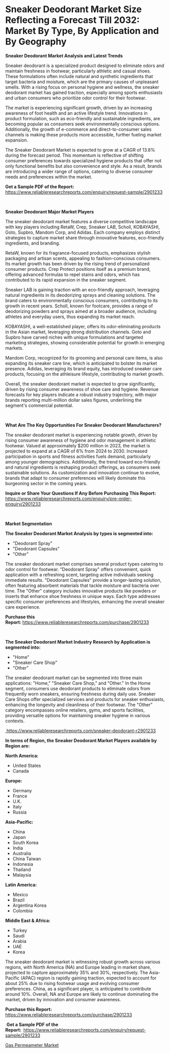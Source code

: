 <p><h1>Sneaker Deodorant Market Size Reflecting a Forecast Till 2032: Market By Type, By Application and By Geography</h1></p><p><strong>Sneaker Deodorant Market Analysis and Latest Trends</strong></p>
<p><p>Sneaker deodorant is a specialized product designed to eliminate odors and maintain freshness in footwear, particularly athletic and casual shoes. These formulations often include natural and synthetic ingredients that target bacteria and moisture, which are the primary causes of unpleasant smells. With a rising focus on personal hygiene and wellness, the sneaker deodorant market has gained traction, especially among sports enthusiasts and urban consumers who prioritize odor control for their footwear.</p><p>The market is experiencing significant growth, driven by an increasing awareness of foot health and an active lifestyle trend. Innovations in product formulation, such as eco-friendly and sustainable ingredients, are becoming popular as consumers seek environmentally conscious options. Additionally, the growth of e-commerce and direct-to-consumer sales channels is making these products more accessible, further fueling market expansion.</p><p>The Sneaker Deodorant Market is expected to grow at a CAGR of 13.8% during the forecast period. This momentum is reflective of shifting consumer preferences towards specialized hygiene products that offer not only functional benefits but also convenience and style. As a result, brands are introducing a wider range of options, catering to diverse consumer needs and preferences within the market.</p></p>
<p><strong>Get a Sample PDF of the Report:&nbsp;</strong> <a href="https://www.reliableresearchreports.com/enquiry/request-sample/2901233?utm_campaign=3313&utm_medium=2&utm_source=Github&utm_content=ia&utm_term=16032025&utm_id=sneaker-deodorant">https://www.reliableresearchreports.com/enquiry/request-sample/2901233</a></p>
<p>&nbsp;</p>
<p><strong>Sneaker Deodorant Major Market Players</strong></p>
<p><p>The sneaker deodorant market features a diverse competitive landscape with key players including RetaW, Crep, Sneaker LAB, Scholl, KOBAYASHI, Goto, Supbro, Mandom Corp, and Adidas. Each company employs distinct strategies to capture market share through innovative features, eco-friendly ingredients, and branding.</p><p>RetaW, known for its fragrance-focused products, emphasizes stylish packaging and artisan scents, appealing to fashion-conscious consumers. Its market growth has been driven by the rising trend of personalized consumer products. Crep Protect positions itself as a premium brand, offering advanced formulas to repel stains and odors, which has contributed to its rapid expansion in the sneaker segment.</p><p>Sneaker LAB is gaining traction with an eco-friendly approach, leveraging natural ingredients in its deodorizing sprays and cleaning solutions. The brand caters to environmentally conscious consumers, contributing to its growth in recent years. Scholl, known for footcare, provides a range of deodorizing powders and sprays aimed at a broader audience, including athletes and everyday users, thus expanding its market reach.</p><p>KOBAYASHI, a well-established player, offers its odor-eliminating products in the Asian market, leveraging strong distribution channels. Goto and Supbro have carved niches with unique formulations and targeted marketing strategies, showing considerable potential for growth in emerging markets.</p><p>Mandom Corp, recognized for its grooming and personal care items, is also expanding its sneaker care line, which is anticipated to bolster its market presence. Adidas, leveraging its brand equity, has introduced sneaker care products, focusing on the athleisure lifestyle, contributing to market growth.</p><p>Overall, the sneaker deodorant market is expected to grow significantly, driven by rising consumer awareness of shoe care and hygiene. Revenue forecasts for key players indicate a robust industry trajectory, with major brands reporting multi-million dollar sales figures, underlining the segment's commercial potential.</p></p>
<p>&nbsp;</p>
<p><strong>What Are The Key Opportunities For Sneaker Deodorant Manufacturers?</strong></p>
<p><p>The sneaker deodorant market is experiencing notable growth, driven by rising consumer awareness of hygiene and odor management in athletic footwear. Valued at approximately $200 million in 2023, the market is projected to expand at a CAGR of 6% from 2024 to 2030. Increased participation in sports and fitness activities fuels demand, particularly among younger demographics. Additionally, the trend toward eco-friendly and natural ingredients is reshaping product offerings, as consumers seek sustainable solutions. As customization and innovation continue to evolve, brands that adapt to consumer preferences will likely dominate this burgeoning sector in the coming years.</p></p>
<p><strong>Inquire or Share Your Questions If Any Before Purchasing This Report:</strong> <a href="https://www.reliableresearchreports.com/enquiry/pre-order-enquiry/2901233?utm_campaign=3313&utm_medium=2&utm_source=Github&utm_content=ia&utm_term=16032025&utm_id=sneaker-deodorant">https://www.reliableresearchreports.com/enquiry/pre-order-enquiry/2901233</a></p>
<p>&nbsp;</p>
<p><strong>Market Segmentation</strong></p>
<p><strong>The Sneaker Deodorant Market Analysis by types is segmented into:</strong></p>
<p><ul><li>"Deodorant Spray"</li><li>"Deodorant Capsules"</li><li>"Other"</li></ul></p>
<p><p>The sneaker deodorant market comprises several product types catering to odor control for footwear. "Deodorant Spray" offers convenient, quick application with a refreshing scent, targeting active individuals seeking immediate results. "Deodorant Capsules" provide a longer-lasting solution, often featuring absorbent materials that tackle moisture and bacteria over time. The "Other" category includes innovative products like powders or inserts that enhance shoe freshness in unique ways. Each type addresses specific consumer preferences and lifestyles, enhancing the overall sneaker care experience.</p></p>
<p><strong>Purchase this Report:&nbsp;</strong><a href="https://www.reliableresearchreports.com/purchase/2901233?utm_campaign=3313&utm_medium=2&utm_source=Github&utm_content=ia&utm_term=16032025&utm_id=sneaker-deodorant">https://www.reliableresearchreports.com/purchase/2901233</a></p>
<p>&nbsp;</p>
<p><strong>The Sneaker Deodorant Market Industry Research by Application is segmented into:</strong></p>
<p><ul><li>"Home"</li><li>"Sneaker Care Shop"</li><li>"Other"</li></ul></p>
<p><p>The sneaker deodorant market can be segmented into three main applications: "Home," "Sneaker Care Shop," and "Other." In the Home segment, consumers use deodorant products to eliminate odors from frequently worn sneakers, ensuring freshness during daily use. Sneaker Care Shops offer specialized services and products for sneaker enthusiasts, enhancing the longevity and cleanliness of their footwear. The "Other" category encompasses online retailers, gyms, and sports facilities, providing versatile options for maintaining sneaker hygiene in various contexts.</p></p>
<p><a href="https://www.reliableresearchreports.com/sneaker-deodorant-r2901233?utm_campaign=3313&utm_medium=2&utm_source=Github&utm_content=ia&utm_term=16032025&utm_id=sneaker-deodorant">&nbsp;https://www.reliableresearchreports.com/sneaker-deodorant-r2901233</a></p>
<p><strong>In terms of Region, the Sneaker Deodorant Market Players available by Region are:</strong></p>
<p>
    <p> <strong> North America: </strong>
        <ul>
            <li>United States</li>
            <li>Canada</li>
        </ul>
        </p> 
    <p> <strong> Europe: </strong>
        <ul>
            <li>Germany</li>
            <li>France</li>
            <li>U.K.</li>
            <li>Italy</li>
            <li>Russia</li>
        </ul>
        </p> 
    <p> <strong> Asia-Pacific: </strong>
        <ul>
            <li>China</li>
            <li>Japan</li>
            <li>South Korea</li>
            <li>India</li>
            <li>Australia</li>
            <li>China Taiwan</li>
            <li>Indonesia</li>
            <li>Thailand</li>
            <li>Malaysia</li>
        </ul>
        </p> 
    <p> <strong> Latin America: </strong>
        <ul>
            <li>Mexico</li>
            <li>Brazil</li>
            <li>Argentina Korea</li>
            <li>Colombia</li>
        </ul>
        </p> 
    <p> <strong> Middle East & Africa: </strong>
        <ul>
            <li>Turkey</li>
            <li>Saudi</li>
            <li>Arabia</li>
            <li>UAE</li>
            <li>Korea</li>
        </ul>
    </p>
    </p>
<p><p>The sneaker deodorant market is witnessing robust growth across various regions, with North America (NA) and Europe leading in market share, projected to capture approximately 35% and 30%, respectively. The Asia-Pacific (APAC) region is rapidly gaining traction, expected to account for about 25% due to rising footwear usage and evolving consumer preferences. China, as a significant player, is anticipated to contribute around 10%. Overall, NA and Europe are likely to continue dominating the market, driven by innovation and consumer awareness.</p></p>
<p><strong>Purchase this Report: </strong><a href="https://www.reliableresearchreports.com/purchase/2901233?utm_campaign=3313&utm_medium=2&utm_source=Github&utm_content=ia&utm_term=16032025&utm_id=sneaker-deodorant">https://www.reliableresearchreports.com/purchase/2901233</a></p>
<p>&nbsp;<strong>Get a Sample PDF of the Report:&nbsp;&nbsp;</strong><a href="https://www.reliableresearchreports.com/enquiry/request-sample/2901233?utm_campaign=3313&utm_medium=2&utm_source=Github&utm_content=ia&utm_term=16032025&utm_id=sneaker-deodorant">https://www.reliableresearchreports.com/enquiry/request-sample/2901233</a></p>
<p><strong></strong></p>
<p><p><a href="https://github.com/vigoseiler/Market-Research-Report-List-1/blob/main/gas-permeameter-market.md?utm_campaign=3313&utm_medium=2&utm_source=Github&utm_content=ia&utm_term=16032025&utm_id=sneaker-deodorant">Gas Permeameter Market</a></p></p>